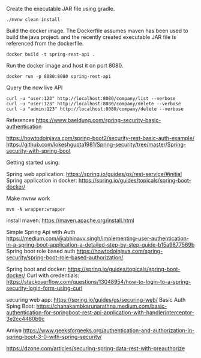 Create the executable JAR file using gradle.
```
./mvnw clean install
```

Build the docker image.
The Dockerfile assumes maven has been used to build the java project.
and the recently created executable JAR file is referenced from the dockerfile.
```
docker build -t spring-rest-api .
```

Run the docker image and host it on port 8080.
```
docker run -p 8080:8080 spring-rest-api
```

Query the now live API
```
curl -u "user:123" http://localhost:8080/company/list --verbose
curl -u "user:123" http://localhost:8080/company/delete --verbose
curl -u "admin:123" http://localhost:8080/company/delete --verbose
```


References
https://www.baeldung.com/spring-security-basic-authentication


https://howtodoinjava.com/spring-boot2/security-rest-basic-auth-example/
https://github.com/lokeshgupta1981/Spring-security/tree/master/Spring-security-with-spring-boot

Getting started using:

Spring web application:
https://spring.io/guides/gs/rest-service/#initial
Spring application in docker:
https://spring.io/guides/topicals/spring-boot-docker/

Make mvnw work
```
mvn -N wrapper:wrapper
```

install maven:
https://maven.apache.org/install.html


Simple Spring Api with Auth
https://medium.com/@abhinavv.singh/implementing-user-authentication-in-a-spring-boot-application-a-detailed-step-by-step-guide-b15a9877569b
Spring boot role based auth
https://howtodoinjava.com/spring-security/spring-boot-role-based-authorization/


Spring boot and docker:
https://spring.io/guides/topicals/spring-boot-docker/
Curl with credentials:
https://stackoverflow.com/questions/13048954/how-to-login-to-a-spring-security-login-form-using-curl

securing web app:
https://spring.io/guides/gs/securing-web/
Basic Auth Sping Boot:
https://chanakambkarunarathna.medium.com/basic-authentication-for-springboot-rest-api-application-with-handlerinterceptor-3e2cc4480b9c

Amiya
https://www.geeksforgeeks.org/authentication-and-authorization-in-spring-boot-3-0-with-spring-security/

https://dzone.com/articles/securing-spring-data-rest-with-preauthorize